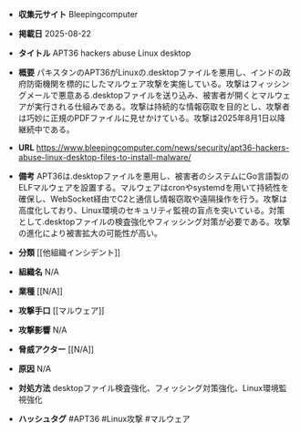 - **収集元サイト**
Bleepingcomputer

- **掲載日**
2025-08-22

- **タイトル**
APT36 hackers abuse Linux desktop

- **概要**
パキスタンのAPT36がLinuxの.desktopファイルを悪用し、インドの政府防衛機関を標的にしたマルウェア攻撃を実施している。攻撃はフィッシングメールで悪意ある.desktopファイルを送り込み、被害者が開くとマルウェアが実行される仕組みである。攻撃は持続的な情報窃取を目的とし、攻撃者は巧妙に正規のPDFファイルに見せかけている。攻撃は2025年8月1日以降継続中である。

- **URL**
https://www.bleepingcomputer.com/news/security/apt36-hackers-abuse-linux-desktop-files-to-install-malware/

- **備考**
APT36は.desktopファイルを悪用し、被害者のシステムにGo言語製のELFマルウェアを設置する。マルウェアはcronやsystemdを用いて持続性を確保し、WebSocket経由でC2と通信し情報窃取や遠隔操作を行う。攻撃は高度化しており、Linux環境のセキュリティ監視の盲点を突いている。対策として.desktopファイルの検査強化やフィッシング対策が必要である。攻撃の進化により被害拡大の可能性が高い。

- **分類**
[[他組織インシデント]]

- **組織名**
N/A

- **業種**
[[N/A]]

- **攻撃手口**
[[マルウェア]]

- **攻撃影響**
N/A

- **脅威アクター**
[[N/A]]

- **原因**
N/A

- **対処方法**
desktopファイル検査強化、フィッシング対策強化、Linux環境監視強化

- **ハッシュタグ**
#APT36 #Linux攻撃 #マルウェア
